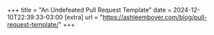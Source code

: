 +++
title = "An Undefeated Pull Request Template"
date = 2024-12-10T22:39:33-03:00
[extra]
url = "https://ashleemboyer.com/blog/pull-request-template/"
+++

